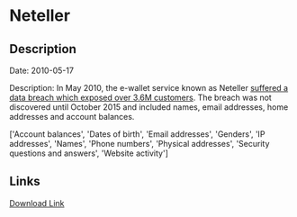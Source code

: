 # Neteller

## Description

Date: 2010-05-17

Description:
In May 2010, the e-wallet service known as Neteller <a href="http://www.forbes.com/sites/thomasbrewster/2015/11/30/paysafe-optimal-neteller-moneybookers-gambling-cyberattacks-data-breach/" target="_blank" rel="noopener">suffered a data breach which exposed over 3.6M customers</a>. The breach was not discovered until October 2015 and included names, email addresses, home addresses and account balances.


['Account balances', 'Dates of birth', 'Email addresses', 'Genders', 'IP addresses', 'Names', 'Phone numbers', 'Physical addresses', 'Security questions and answers', 'Website activity']

## Links

[Download Link](https://link-to.net/1229997/96.6916110046413/dynamic/?r=bmV0ZWxsZXIuY29t)